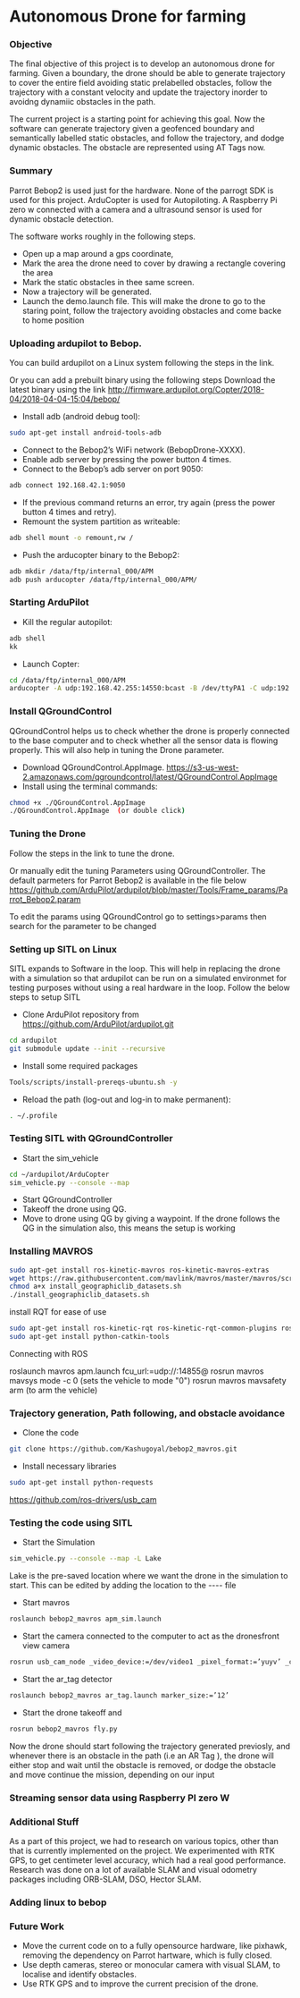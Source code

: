# Autonomous Drone for farming

### Objective
 The final objective of this project is to develop an autonomous drone for farming. Given a boundary, the drone should be able to generate trajectory to cover the entire field avoiding static prelabelled obstacles, follow the trajectory with a constant velocity and update the trajectory inorder to avoidng dynamiic obstacles in the path.
 
 The current project is a starting point for achieving this goal. Now the software can generate trajectory given a geofenced boundary and semantically labelled static obstacles, and follow the trajectory, and dodge dynamic obstacles. The obstacle are represented using AT Tags now. 
 
### Summary
Parrot Bebop2 is used just for the hardware. None of the parrogt SDK is used for this project. ArduCopter is used for Autopiloting. A Raspberry Pi zero w connected with a camera and a ultrasound sensor is used for dynamic obstacle detection. 

The software works roughly in the following steps.
- Open up a map around a gps coordinate,
- Mark the area the drone need to cover by drawing a rectangle covering the area
- Mark the static obstacles in thee same screen.
- Now a trajectory will be generated.
- Launch the demo.launch file. This will make the drone to go to the staring point, follow the trajectory avoiding obstacles and come backe to home position

### Uploading ardupilot to Bebop.


You can build ardupilot on a Linux system following the steps in the link.

Or you can add a prebuilt binary using the following steps
Download the latest binary using the link http://firmware.ardupilot.org/Copter/2018-04/2018-04-04-15:04/bebop/

-   Install adb (android debug tool):
```sh
sudo apt-get install android-tools-adb
```
- Connect to the Bebop2’s WiFi network (BebopDrone-XXXX).
- Enable adb server by pressing the power button 4 times.
- Connect to the Bebop’s adb server on port 9050:
```sh
adb connect 192.168.42.1:9050
```
- If the previous command returns an error, try again (press the power button 4 times and retry).
- Remount the system partition as writeable:
```sh
adb shell mount -o remount,rw /
```
- Push the arducopter binary to the Bebop2:
```sh
adb mkdir /data/ftp/internal_000/APM
adb push arducopter /data/ftp/internal_000/APM/
```


### Starting ArduPilot
- Kill the regular autopilot:
```sh
adb shell
kk
```
- Launch Copter:
```sh
cd /data/ftp/internal_000/APM
arducopter -A udp:192.168.42.255:14550:bcast -B /dev/ttyPA1 -C udp:192.168.42.255:14551:bcast -l /data/ftp/internal_000/APM/logs -t /data/ftp/internal_000/APM/terrain
```


### Install QGroundControl
QGroundControl helps us to check whether the drone is properly connected to the base computer and to check whether all the sensor data is flowing properly. This will also help in tuning the Drone parameter. 
-  Download QGroundControl.AppImage.
https://s3-us-west-2.amazonaws.com/qgroundcontrol/latest/QGroundControl.AppImage
- Install using the terminal commands:
```sh
chmod +x ./QGroundControl.AppImage
./QGroundControl.AppImage  (or double click)
```
### Tuning the Drone
Follow the steps in the link to tune the drone.

Or manually edit the tuning Parameters using QGroundController. The default parmeters for Parrot Bebop2 is available in the file below
https://github.com/ArduPilot/ardupilot/blob/master/Tools/Frame_params/Parrot_Bebop2.param

To edit the params using QGroundControl go to settings>params then search for the parameter to be changed



### Setting up SITL on Linux
SITL expands to Software in the loop. This will help in replacing the drone with a simulation so that ardupilot can be run on a simulated environmet for testing purposes without using a real hardware in the loop. Follow the below steps to setup SITL
- Clone ArduPilot repository from
https://github.com/ArduPilot/ardupilot.git
```sh
cd ardupilot
git submodule update --init --recursive
```
- Install some required packages
```sh
Tools/scripts/install-prereqs-ubuntu.sh -y
```
- Reload the path (log-out and log-in to make permanent):
```sh
. ~/.profile
```

### Testing SITL with QGroundController
- Start the sim_vehicle 
 ```sh
cd ~/ardupilot/ArduCopter
sim_vehicle.py --console --map
```
- Start QGroundController 
- Takeoff the drone using QG.
- Move to drone using QG by giving a waypoint.
If the drone follows the QG in the simulation also, this means the setup is working

### Installing MAVROS

```sh
sudo apt-get install ros-kinetic-mavros ros-kinetic-mavros-extras
wget https://raw.githubusercontent.com/mavlink/mavros/master/mavros/scripts/install_geographiclib_datasets.sh
chmod a+x install_geographiclib_datasets.sh
./install_geographiclib_datasets.sh
```
install RQT for ease of use
```sh
sudo apt-get install ros-kinetic-rqt ros-kinetic-rqt-common-plugins ros-kinetic-rqt-robot-plugins
sudo apt-get install python-catkin-tools
```
Connecting with ROS

roslaunch mavros apm.launch fcu_url:=udp://:14855@
rosrun mavros mavsys mode -c 0 (sets the vehicle to mode "0")
rosrun mavros mavsafety arm (to arm the vehicle)

### Trajectory generation, Path following, and obstacle avoidance

- Clone the code
```sh
git clone https://github.com/Kashugoyal/bebop2_mavros.git
```
- Install necessary libraries 
```sh
sudo apt-get install python-requests
```
https://github.com/ros-drivers/usb_cam

### Testing the code using SITL
- Start the Simulation
```sh 
sim_vehicle.py --console --map -L Lake
```
Lake is the pre-saved location where we want the drone in the simulation to start. This can be edited by adding the location to the ---- file
- Start mavros 
```sh
roslaunch bebop2_mavros apm_sim.launch
```

- Start the camera connected to the computer to act as the dronesfront view camera
```sh
rosrun usb_cam_node _video_device:=/dev/video1 _pixel_format:=’yuyv’ _camera_name:=’camera’ _camera_frame_id:=’camera’    
```
- Start the ar_tag detector
```sh
roslaunch bebop2_mavros ar_tag.launch marker_size:=’12’
```
- Start the drone takeoff and 
```sh
rosrun bebop2_mavros fly.py
```
Now the drone should start following the trajectory generated previosly, and whenever there is an obstacle in the path (i.e an AR Tag ), the drone will either stop and wait until the obstacle is removed, or dodge the obstacle and move continue the mission, depending on our input

### Streaming sensor data using Raspberry PI zero W

### Additional Stuff
As a part of this project, we had to research on various topics, other than that is currently implemented on the project. We experimented with RTK GPS, to get centimeter level accuracy, which had a real good performance. Research was done on a lot of available SLAM and visual odometry packages including ORB-SLAM, DSO, Hector SLAM.
### Adding linux to bebop 

### Future Work
- Move the current code on to a fully opensource hardware, like pixhawk, removing the dependency on Parrot hartware, which is fully closed.
- Use depth cameras, stereo or monocular camera with visual SLAM, to localise and identify obstacles.
- Use RTK GPS and to improve the current precision of the drone.
